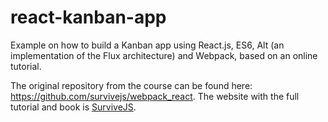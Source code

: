# react-kanban-app
Example on how to build a Kanban app using React.js, ES6, Alt (an implementation of the Flux architecture) and Webpack, based on an online tutorial. 

The original repository from the course can be found here: https://github.com/survivejs/webpack_react.
The website with the full tutorial and book is [SurviveJS](https://survivejs.com/).
